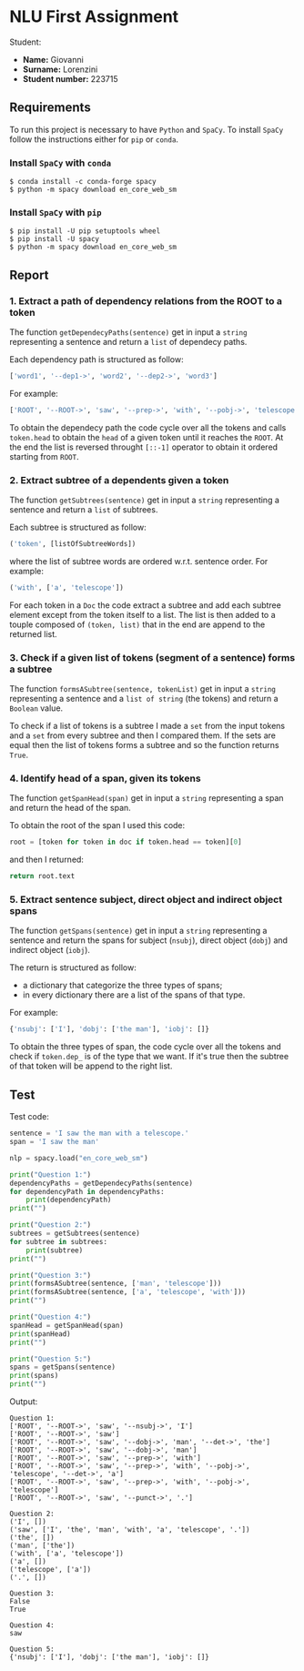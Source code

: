 # NLU First Assignment

Student:
- **Name:** Giovanni
- **Surname:** Lorenzini
- **Student number:** 223715

## Requirements

To run this project is necessary to have `Python` and `SpaCy`. To install `SpaCy` follow the instructions either for `pip` or `conda`.

### Install `SpaCy` with `conda`

```shell
$ conda install -c conda-forge spacy
$ python -m spacy download en_core_web_sm
```

### Install `SpaCy` with `pip`

```shell
$ pip install -U pip setuptools wheel
$ pip install -U spacy
$ python -m spacy download en_core_web_sm
```

## Report

### 1. Extract a path of dependency relations from the ROOT to a token

The function `getDependecyPaths(sentence)` get in input a `string` representing a sentence and return a `list` of dependecy paths.

Each dependency path is structured as follow:
```python
['word1', '--dep1->', 'word2', '--dep2->', 'word3']
```
For example:
```python
['ROOT', '--ROOT->', 'saw', '--prep->', 'with', '--pobj->', 'telescope']
```

To obtain the dependecy path the code cycle over all the tokens and calls `token.head` to obtain the `head` of a given token until it reaches the `ROOT`. At the end the list is reversed throught `[::-1]` operator to obtain it ordered starting from `ROOT`.

### 2. Extract subtree of a dependents given a token

The function `getSubtrees(sentence)` get in input a `string` representing a sentence and return a `list` of subtrees.

Each subtree is structured as follow:
```python
('token', [listOfSubtreeWords])
```
where the list of subtree words are ordered w.r.t. sentence order.
For example:
```python
('with', ['a', 'telescope'])
```

For each token in a `Doc` the code extract a subtree and add each subtree element except from the token itself to a list. The list is then added to a touple composed of `(token, list)` that in the end are append to the returned list.

### 3. Check if a given list of tokens (segment of a sentence) forms a subtree

The function `formsASubtree(sentence, tokenList)` get in input a `string` representing a sentence and a `list of string` (the tokens) and return a `Boolean` value.

To check if a list of tokens is a subtree I made a `set` from the input tokens and a `set` from every subtree and then I compared them. If the sets are equal then the list of tokens forms a subtree and so the function returns `True`.

### 4. Identify head of a span, given its tokens

The function `getSpanHead(span)` get in input a `string` representing a span and return the head of the span.

To obtain the root of the span I used this code:
```python
root = [token for token in doc if token.head == token][0]
```
and then I returned:
```python
return root.text
```

### 5. Extract sentence subject, direct object and indirect object spans

The function `getSpans(sentence)` get in input a `string` representing a sentence and return the spans for subject (`nsubj`), direct object (`dobj`) and indirect object (`iobj`). 

The return is structured as follow:
- a dictionary that categorize the three types of spans;
- in every dictionary there are a list of the spans of that type.

For example:
```python
{'nsubj': ['I'], 'dobj': ['the man'], 'iobj': []}
```

To obtain the three types of span, the code cycle over all the tokens and check if `token.dep_` is of the type that we want. If it's true then the subtree of that token will be append to the right list.

## Test

Test code:
```python
sentence = 'I saw the man with a telescope.'
span = 'I saw the man'

nlp = spacy.load("en_core_web_sm")

print("Question 1:")
dependencyPaths = getDependecyPaths(sentence)
for dependencyPath in dependencyPaths:
    print(dependencyPath)
print("")

print("Question 2:")
subtrees = getSubtrees(sentence)
for subtree in subtrees:
    print(subtree)
print("")

print("Question 3:")
print(formsASubtree(sentence, ['man', 'telescope']))
print(formsASubtree(sentence, ['a', 'telescope', 'with']))
print("")

print("Question 4:")
spanHead = getSpanHead(span)
print(spanHead)
print("")

print("Question 5:")
spans = getSpans(sentence)
print(spans)
print("")
```

Output:
```
Question 1:
['ROOT', '--ROOT->', 'saw', '--nsubj->', 'I']
['ROOT', '--ROOT->', 'saw']
['ROOT', '--ROOT->', 'saw', '--dobj->', 'man', '--det->', 'the']
['ROOT', '--ROOT->', 'saw', '--dobj->', 'man']
['ROOT', '--ROOT->', 'saw', '--prep->', 'with']
['ROOT', '--ROOT->', 'saw', '--prep->', 'with', '--pobj->', 'telescope', '--det->', 'a']
['ROOT', '--ROOT->', 'saw', '--prep->', 'with', '--pobj->', 'telescope']
['ROOT', '--ROOT->', 'saw', '--punct->', '.']

Question 2:
('I', [])
('saw', ['I', 'the', 'man', 'with', 'a', 'telescope', '.'])
('the', [])
('man', ['the'])
('with', ['a', 'telescope'])
('a', [])
('telescope', ['a'])
('.', [])

Question 3:
False
True

Question 4:
saw

Question 5:
{'nsubj': ['I'], 'dobj': ['the man'], 'iobj': []}
```
